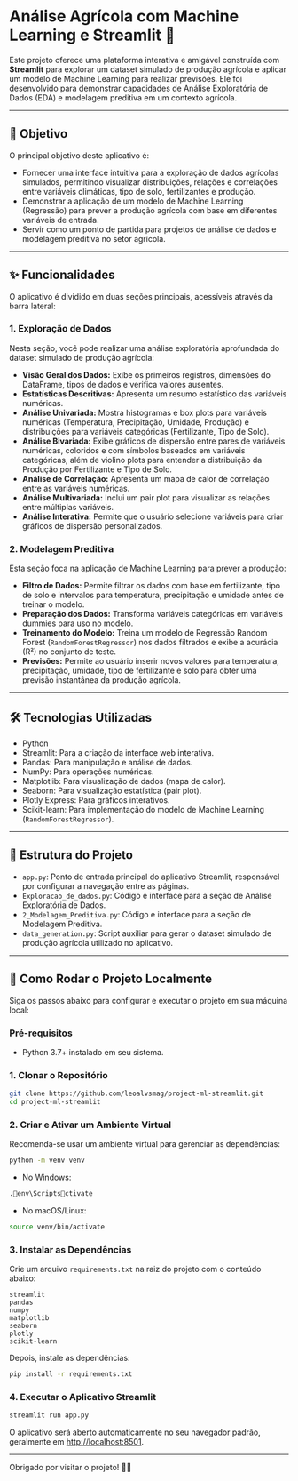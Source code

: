 # Análise Agrícola com Machine Learning e Streamlit 🌾

Este projeto oferece uma plataforma interativa e amigável construída com **Streamlit** para explorar um dataset simulado de produção agrícola e aplicar um modelo de Machine Learning para realizar previsões. Ele foi desenvolvido para demonstrar capacidades de Análise Exploratória de Dados (EDA) e modelagem preditiva em um contexto agrícola.

---

## 🎯 Objetivo

O principal objetivo deste aplicativo é:

- Fornecer uma interface intuitiva para a exploração de dados agrícolas simulados, permitindo visualizar distribuições, relações e correlações entre variáveis climáticas, tipo de solo, fertilizantes e produção.
- Demonstrar a aplicação de um modelo de Machine Learning (Regressão) para prever a produção agrícola com base em diferentes variáveis de entrada.
- Servir como um ponto de partida para projetos de análise de dados e modelagem preditiva no setor agrícola.

---

## ✨ Funcionalidades

O aplicativo é dividido em duas seções principais, acessíveis através da barra lateral:

### 1. Exploração de Dados

Nesta seção, você pode realizar uma análise exploratória aprofundada do dataset simulado de produção agrícola:

- **Visão Geral dos Dados:** Exibe os primeiros registros, dimensões do DataFrame, tipos de dados e verifica valores ausentes.
- **Estatísticas Descritivas:** Apresenta um resumo estatístico das variáveis numéricas.
- **Análise Univariada:** Mostra histogramas e box plots para variáveis numéricas (Temperatura, Precipitação, Umidade, Produção) e distribuições para variáveis categóricas (Fertilizante, Tipo de Solo).
- **Análise Bivariada:** Exibe gráficos de dispersão entre pares de variáveis numéricas, coloridos e com símbolos baseados em variáveis categóricas, além de violino plots para entender a distribuição da Produção por Fertilizante e Tipo de Solo.
- **Análise de Correlação:** Apresenta um mapa de calor de correlação entre as variáveis numéricas.
- **Análise Multivariada:** Inclui um pair plot para visualizar as relações entre múltiplas variáveis.
- **Análise Interativa:** Permite que o usuário selecione variáveis para criar gráficos de dispersão personalizados.

### 2. Modelagem Preditiva

Esta seção foca na aplicação de Machine Learning para prever a produção:

- **Filtro de Dados:** Permite filtrar os dados com base em fertilizante, tipo de solo e intervalos para temperatura, precipitação e umidade antes de treinar o modelo.
- **Preparação dos Dados:** Transforma variáveis categóricas em variáveis dummies para uso no modelo.
- **Treinamento do Modelo:** Treina um modelo de Regressão Random Forest (`RandomForestRegressor`) nos dados filtrados e exibe a acurácia (R²) no conjunto de teste.
- **Previsões:** Permite ao usuário inserir novos valores para temperatura, precipitação, umidade, tipo de fertilizante e solo para obter uma previsão instantânea da produção agrícola.

---

## 🛠️ Tecnologias Utilizadas

- Python
- Streamlit: Para a criação da interface web interativa.
- Pandas: Para manipulação e análise de dados.
- NumPy: Para operações numéricas.
- Matplotlib: Para visualização de dados (mapa de calor).
- Seaborn: Para visualização estatística (pair plot).
- Plotly Express: Para gráficos interativos.
- Scikit-learn: Para implementação do modelo de Machine Learning (`RandomForestRegressor`).

---

## 📁 Estrutura do Projeto

- `app.py`: Ponto de entrada principal do aplicativo Streamlit, responsável por configurar a navegação entre as páginas.
- `Exploracao_de_dados.py`: Código e interface para a seção de Análise Exploratória de Dados.
- `2_Modelagem_Preditiva.py`: Código e interface para a seção de Modelagem Preditiva.
- `data_generation.py`: Script auxiliar para gerar o dataset simulado de produção agrícola utilizado no aplicativo.

---

## 🚀 Como Rodar o Projeto Localmente

Siga os passos abaixo para configurar e executar o projeto em sua máquina local:

### Pré-requisitos

- Python 3.7+ instalado em seu sistema.

### 1. Clonar o Repositório

```bash
git clone https://github.com/leoalvsmag/project-ml-streamlit.git
cd project-ml-streamlit
```

### 2. Criar e Ativar um Ambiente Virtual

Recomenda-se usar um ambiente virtual para gerenciar as dependências:

```bash
python -m venv venv
```

- No Windows:

```bash
.env\Scriptsctivate
```

- No macOS/Linux:

```bash
source venv/bin/activate
```

### 3. Instalar as Dependências

Crie um arquivo `requirements.txt` na raiz do projeto com o conteúdo abaixo:

```
streamlit
pandas
numpy
matplotlib
seaborn
plotly
scikit-learn
```

Depois, instale as dependências:

```bash
pip install -r requirements.txt
```

### 4. Executar o Aplicativo Streamlit

```bash
streamlit run app.py
```

O aplicativo será aberto automaticamente no seu navegador padrão, geralmente em [http://localhost:8501](http://localhost:8501).

---

Obrigado por visitar o projeto! 🌱🚜
